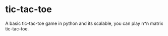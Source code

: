 # tic-tac-toe

A basic tic-tac-toe game in python and its scalable, you can play n*n matrix tic-tac-toe.
